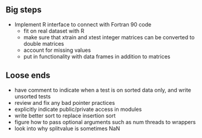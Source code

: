 
Big steps
---------

* Implement R interface to connect with Fortran 90 code
	* fit on real dataset with R
	* make sure that xtrain and xtest integer matrices can be converted to double matrices
	* account for missing values
	* put in functionality with data frames in addition to matrices

Loose ends
----------
* have comment to indicate when a test is on sorted data only, and write unsorted tests
* review and fix any bad pointer practices
* explicitly indicate public/private access in modules
* write better sort to replace insertion sort
* figure how to pass optional arguments such as num threads to wrappers
* look into why splitvalue is sometimes NaN


